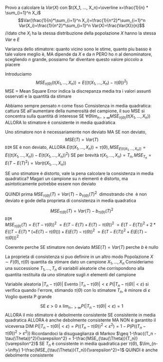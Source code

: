 Provo a calcolare la $Var(X)$ con $t(X_1, …, X_n)=\overline x=\frac{1}{n} * \sum_{i=1}^n X_i$
$$Var(\frac{1}{n}*\sum_{i=1}^n X_i)=\frac{1}{n^2}*\sum_{i=1}^n Var(X_i)=\frac{1}{n^2}*\sum_{i=1}^n Var(X)=\frac{Var(X)}{n}$$
//dato che $X_i$ ha la stessa distribuzione della popolazione $X$ hanno la stessa $Var$ e $E$

Varianza dello stimatore: quanto vicino sono le stime, quanto piu basso è tale valore meglio è, MA dipende da $X$ e da $n$ PERO ho $n$ al denominatore, scegliendo $n$ grande, possiamo far diventare questo valore piccolo a piacere

Introduciamo
$$MSE_{\tau(\Theta)}(t(X_1,...,X_n))=E((t(X_1,...,X_n)-\tau(\Theta))^2)$$
MSE = Mean Square Error indica la discrepanza media tra i valori assunti osservati e la quantità da stimare

Abbiamo sempre pensato $n$ come fisso
Consistenza in media quadratica: cattura SE all'aumentare della numerosità del campione, il suo MSE si concentra sulla quantità di interesse
SE $\forall \Theta \lim_{n->\infty}MSE_{\tau(\Theta)}(t(X_1,...,X_n))$ 
ALLORA lo stimatore è consistente in media quadratica

Uno stimatore non è necessariamente non deviato MA
SE non deviato, $$MSE(T) = Var(T)$$
`DIM`
SE è non deviato, ALLORA $E(t(X_1,…,X_n))=\tau(\Theta),MSE_{E(t(X_1,…,X_n))}=E((t(X_1,…,X_n))- E(t(X_1, …, X_n))^2)$
SE per brevità $t(X_1, …, X_n)=T_n,MSE_{T_n}= E(T - E(T)^2) = Var(t(X_1, …, X_n))$

SE uno stimatore è distorto, vale la pena calcolare la consistenza in media quadratica? Magari un campione su n elementi è distorto, ma asintoticamente potrebbe essere non deviato

QUINDI prima $MSE_{\tau(\Theta)}(T) =Var(T)-b_{\tau(\Theta)}(T)^2$  dimostrando che  è non deviato e gode della proprieta di consistenza in media quadratica

$$MSE_{\tau(\Theta)}(T) =Var(T)-b_{\tau(\Theta)}(T)^2$$
`DIM`  
$MSE_{\tau(\Theta)}(T)=E(T-\tau(\Theta))^2$
$= E(T-E(T)+E(T)-\tau(\Theta))^2$
$=E(T-E(T))^2+2*E((T-E(T)*(+E(T)-\tau(\Theta)))+E(E(T)-\tau(\Theta))^2$
$=E(T-E(T))^2+E(E(T)-\tau(\Theta)))^2$

Coerente perche SE stimatore non deviato $MSE(T) = Var(T)$ perche $b$ è nullo


La proprieta di consistenza si puo definire in un altro modo
Popolazione $X \sim F(\Theta), \tau(\Theta)$ quantita da stimare dato un campione $X_1, …, X_n$
Consideriamo una successione $T_1, …, T_n$ di variabili aleatorie che corrispondono alla quantita restituita da uno stimatore sugli $n$ elementi del campione

Variabile aleatoria $|T_n - \tau(\Theta)|$
Evento $|T_n - \tau(\Theta)|< \varepsilon$
$P(|T_n - \tau(\Theta)|< \varepsilon)$ si verifica quando l'errore, stimando $\tau(\Theta)$ con lo stimatore $T_n$, è minore di $\varepsilon$
Voglio questa P grande

$$\text{SE } \varepsilon>0 \wedge\lim_{n->\infty}P(|T_n - \tau(\Theta)|< \varepsilon)=1$$
ALLORA il mio stimatore è debolmente consistente
SE consistente in media quadratica ALLORA è anche debolmente consistente MA NON è garantito il viceversa
DIM
$P(|T_n - \tau(\Theta)|< \varepsilon) = P((T_n - \tau(\Theta))^2< \varepsilon^2) = 1-P(P((T_n - \tau(\Theta))^2> \varepsilon^2))$
Ricordandoci la disuguaglianza di Markov
$\geq 1-\frac{(T_n - \tau(\Theta))^2}{\varepsilon^2} = 1-\frac{MSE_{\tau(\Theta)}(T_n)}{\varepsilon^2}$
SE $T_n$ è consistente in media quadratica per $\tau(\Theta)$, $\lim_{n->\infty} 1-\frac{MSE_{\tau(\Theta)}(T_n)}{\varepsilon^2}=1$ QUINDI è anche debolmente consistente 